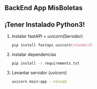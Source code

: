 ## BackEnd App MisBoletas

## ¡Tener Instalado Python3!

1. Instalar fastAPI + uvicorn(Servidor)

   ```bash
   pip install fastapi uvicorn[standard]
   ```

2. instalar dependencias

   ```bash
   pip install -r requirements.txt
   ```

3. Levantar servidor (uvicorn)

   ```bash
   uvicorn main:app --reload
   ```
